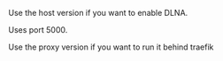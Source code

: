 Use the host version if you want to enable DLNA.

Uses port 5000.

Use the proxy version if you want to run it behind traefik